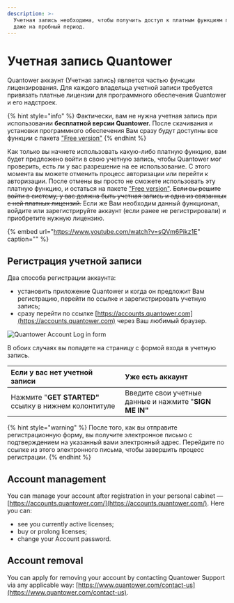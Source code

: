 ```yaml
---
description: >-
  Учетная запись необходима, чтобы получить доступ к платным функциям платформы
  даже на пробный период.
---
```


# Учетная запись Quantower

Quantower аккаунт \(Учетная запись\) является частью функции лицензирования. Для  каждого владельца учетной записи требуется привязать платные лицензии для программного обеспечения Quantower и его надстроек. 

{% hint style="info" %}
Фактически, вам не нужна учетная запись при использовании **бесплатной версии Quantower.**  После скачивания и установки программного обеспечения Вам сразу будут доступны все функции с пакета ["Free version"](https://help.quantower.com/getting-started/license-comparison)
{% endhint %}

Как только вы начнете использовать какую-либо платную функцию, вам будет предложено войти в свою учетную запись, чтобы Quantower мог проверить, есть ли у вас разрешение на ее использование. С этого момента вы можете отменить процесс авторизации или перейти к авторизации. После отмены вы просто не сможете использовать эту платную функцию, и остаться на пакете ["Free version"](https://help.quantower.com/getting-started/license-comparison). ~~Если вы решите войти в систему, у вас должна быть учетная запись и одна из связанных с ней платных лицензий.~~  Если же Вам необходим данный функционал, войдите или зарегистрируйте аккаунт \(если ранее не регистрировали\) и  приобретите нужную лицензию.  


{% embed url="https://www.youtube.com/watch?v=sQVm6Pikz1E" caption="" %}

## Регистрация учетной записи

Два способа регистрации аккаунта:

* установить приложение Quantower и когда он предложит Вам регистрацию, перейти по ссылке и зарегистрировать учетную запись; 
* сразу перейти по ссылке [https://accounts.quantower.com](https://accounts.quantower.com) через Ваш любимый браузер.

![Quantower Account Log in form](https://lh5.googleusercontent.com/W4Plz6PIEosVP3gIaprdWE3wDWsKDTZlSCG8fh3a47hM9Mx9jxgq6nmj_x8yI02fa2ykPKfa73g79EOc9Jv7DzP15saDc6S-V4rNA_VCKGCFerll6we2m5M1odzBIJjtlBtTbYmA)

В обоих случаях вы попадете на страницу с формой входа в учетную запись.

| Если у вас нет учетной записи | Уже есть аккаунт |
| :--- | :--- |
| Нажмите "**GET STARTED"** ссылку в нижнем колонтитуле | Введите свои учетные данные и нажмите "**SIGN ME IN"** |

{% hint style="warning" %}
После того, как вы отправите регистрационную форму, вы получите электронное письмо с подтверждением на указанный вами электронный адрес. Перейдите по ссылке из этого электронного письма, чтобы завершить процесс регистрации.
{% endhint %}

## Account management

You can manage your account after registration in your personal cabinet — [https://accounts.quantower.com/](https://accounts.quantower.com/). Here you can:

* see you currently active licenses;
* buy or prolong licenses;
* change your Account password.

## Account removal

You can apply for removing your account by contacting Quantower Support via any applicable way: [https://www.quantower.com/contact-us](https://www.quantower.com/contact-us).

